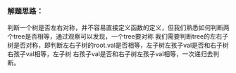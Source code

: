 ### 解题思路：
判断一个树是否左右对称，并不容易直接定义函数的定义，但我们熟悉如何判断两个tree是否相等，通过观察可以发现，一个tree要对称
我们需要判断tree的左右子树是否对称，即判断左右子树的root.val是否相等，左子树左孩子val是否和右子树右孩子val相等，左子树
右孩子val是否和右子树左孩子val相等，一次递归去判断。